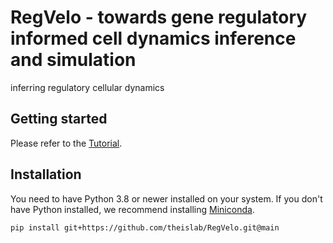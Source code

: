 # RegVelo - towards gene regulatory informed cell dynamics inference and simulation

inferring regulatory cellular dynamics

## Getting started

Please refer to the [Tutorial](https://github.com/theislab/RegVelo_repo/blob/main/docs/tutorial.ipynb).

## Installation

You need to have Python 3.8 or newer installed on your system. If you don't have
Python installed, we recommend installing [Miniconda](https://docs.conda.io/en/latest/miniconda.html).

```bash
pip install git+https://github.com/theislab/RegVelo.git@main
```
